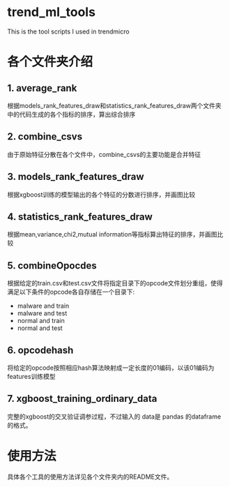 # trend_ml_tools
This is the tool scripts I used in trendmicro

# 各个文件夹介绍

## 1. average_rank

根据models_rank_features_draw和statistics_rank_features_draw两个文件夹中的代码生成的各个指标的排序，算出综合排序

## 2. combine_csvs

由于原始特征分散在各个文件中，combine_csvs的主要功能是合并特征


## 3. models_rank_features_draw

根据xgboost训练的模型输出的各个特征的分数进行排序，并画图比较

## 4. statistics_rank_features_draw

根据mean,variance,chi2,mutual information等指标算出特征的排序，并画图比较

## 5. combineOpocdes
根据给定的train.csv和test.csv文件将指定目录下的opcode文件划分重组，使得满足以下条件的opcode各自存储在一个目录下:
- malware and train
- malware and test
- normal and train
- normal and test

## 6. opcodehash
将给定的opcode按照相应hash算法映射成一定长度的01编码，以该01编码为features训练模型

## 7. xgboost_training_ordinary_data
完整的xgboost的交叉验证调参过程，不过输入的 data是 pandas 的dataframe的格式。

# 使用方法
具体各个工具的使用方法详见各个文件夹内的README文件。
